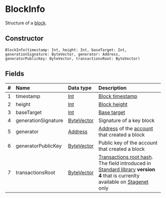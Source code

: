 # BlockInfo

Structure of a [block](/en/blockchain/block).

## Constructor

``` ride
BlockInfo(timestamp: Int, height: Int, baseTarget: Int, generationSignature: ByteVector, generator: Address, generatorPublicKey: ByteVector, transactionsRoot: ByteVector)
```

## Fields

|   #   | Name | Data type | Description |
| :--- | :--- | :--- | :--- |
| 1 | timestamp | [Int](/en/ride/data-types/int) | [Block timestamp](/en/blockchain/block/block-timestamp) |
| 2 | height | [Int](/en/ride/data-types/int) | [Block height](/en/blockchain/block/block-height) |
| 3 | baseTarget | [Int](/en/ride/data-types/int) | [Base target](/en/blockchain/block/block-generation/base-target) |
| 4 | generationSignature | [ByteVector](/en/ride/data-types/byte-vector) | Signature of a key block |
| 5 | generator | [Address](/en/ride/structures/common-structures/address) | [Address](/en/blockchain/account/address) of the [account](/en/blockchain/account) that created a block |
| 6 | generatorPublicKey | [ByteVector](/en/ride/data-types/byte-vector) | Public key of the account that created a block |
| 7 | transactionsRoot | [ByteVector](/en/ride/data-types/byte-vector) | [Transactions root hash](/en/blockchain/block/merkle-root).<br>The field introduced in [Standard library](/en/ride/script/standard-library) **version 4** that is currenlty available on [Stagenet](/en/blockchain/blockchain-network/stage-network) only |
